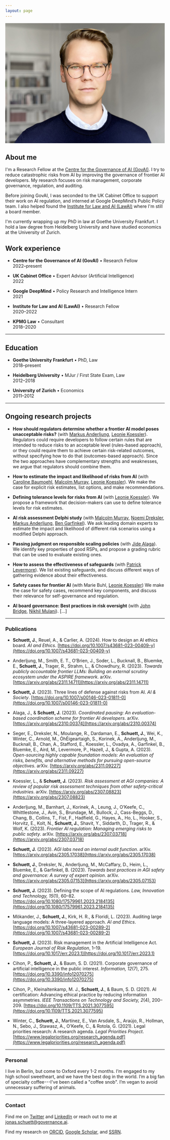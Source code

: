 ```yaml
---
layout: page
---
```


![Jonas Schuett](/jonasschuett.jpg "Jonas Schuett")

## About me

I'm a Research Fellow at the [Centre for the Governance of AI (GovAI)](https://www.governance.ai/). I try to reduce catastrophic risks from AI by improving the governance of frontier AI developers. My research focuses on risk management, corporate governance, regulation, and auditing.

Before joining GovAI, I was seconded to the UK Cabinet Office to support their work on AI regulation, and interned at Google DeepMind’s Public Policy team. I also helped found the [Institute for Law and AI (LawAI)](https://law-ai.org/) where I'm still a board member.

I'm currently wrapping up my PhD in law at Goethe University Frankfurt. I hold a law degree from Heidelberg University and have studied economics at the University of Zurich.

## Work experience

- **Centre for the Governance of AI (GovAI)** • Research Fellow <br>
2022–present

- **UK Cabinet Office** • Expert Advisor (Artificial Intelligence) <br>
2022

- **Google DeepMind** • Policy Research and Intelligence Intern <br>
2021

- **Institute for Law and AI (LawAI)** • Research Fellow <br>
2020–2022

- **KPMG Law** • Consultant <br>
2018–2020

---

## Education

- **Goethe University Frankfurt** • PhD, Law <br>
2018–present

- **Heidelberg University** • MJur / First State Exam, Law <br>
2012–2018

- **University of Zurich** • Economics <br>
2011–2012

---

## Ongoing research projects

- **How should regulators determine whether a frontier AI model poses unacceptable risks?** (with [Markus Anderljung](https://www.linkedin.com/in/markus-anderljung-21369974/), [Leonie Koessler](https://www.linkedin.com/in/leonie-koessler-ll-m-kcl-85b71814a/)). Regulators could require developers to follow certain rules that are intended to reduce risks to an acceptable level (rules-based approach), or they could require them to achieve certain risk-related outcomes, without specifying how to do that (outcomes-based approach). Since the two approaches have complementary strengths and weaknesses, we argue that regulators should combine them.
 
- **How to estimate the impact and likelihood of risks from AI** (with [Caroline Baumoehl](https://www.linkedin.com/in/caroline-baumoehl-b9030514b/), [Malcolm Murray](https://www.linkedin.com/in/malcolmmurray/), [Leonie Koessler](https://www.linkedin.com/in/leonie-koessler-ll-m-kcl-85b71814a/)). We make the case for explicit risk estimates, list options, and make recommendations.

- **Defining tolerance levels for risks from AI** (with [Leonie Koessler](https://www.linkedin.com/in/leonie-koessler-ll-m-kcl-85b71814a/)). We propose a framework that decision-makers can use to define tolerance levels for risk estimates.

- **AI risk assessment Delphi study** (with [Malcolm Murray](https://www.linkedin.com/in/malcolmmurray/), [Noemi Dreksler](https://www.linkedin.com/in/noemidreksler/), [Markus Anderljung](https://www.linkedin.com/in/markus-anderljung-21369974/), [Ben Garfinkel](https://www.governance.ai/team/ben-garfinkel)). We ask leading domain experts to estimate the impact and likelihood of different risk scenarios using a modified Delphi approach.

- **Passing judgment on responsible scaling policies** (with [Jide Alaga](https://www.governance.ai/team/jide-alaga)). We identify key properties of 
good RSPs, and propose a grading rubric that can be used to evaluate existing ones.

- **How to assess the effectiveness of safeguards** (with [Patrick Levermore](https://www.linkedin.com/in/patrick-levermore-385395b3/)). We list existing safeguards, and discuss different ways of gathering evidence about their effectiveness.

- **Safety cases for frontier AI** (with Marie Buhl, [Leonie Koessler](https://www.linkedin.com/in/leonie-koessler-ll-m-kcl-85b71814a/)) We make the case for safety cases, recommend key components, and discuss their relevance for self-governance and regulation.

- **AI board governance: Best practices in risk oversight** (with [John Bridge](https://www.linkedin.com/in/johnmichaelbridge/), [Nikhil Mulani](https://www.linkedin.com/in/nmulani/)). […]

---

### Publications

- **Schuett, J.**, Reuel, A., & Carlier, A. (2024). How to design an AI ethics board. _AI and Ethics_. [https://doi.org/10.1007/s43681-023-00409-y](https://doi.org/10.1007/s43681-023-00409-y)

- Anderljung, M., Smith, E. T., O’Brien, J., Soder, L., Bucknall, B., Bluemke, E., **Schuett, J.**, Trager, R., Strahm, L., & Chowdhury, R. (2023). _Towards publicly accountable frontier LLMs: Building an external scrutiny ecosystem under the ASPIRE framework_. arXiv. [https://arxiv.org/abs/2311.14711](https://arxiv.org/abs/2311.14711)

- **Schuett, J.** (2023). Three lines of defense against risks from AI. _AI & Society_. [https://doi.org/10.1007/s00146-023-01811-0](https://doi.org/10.1007/s00146-023-01811-0)

- Alaga, J., & **Schuett, J.** (2023). _Coordinated pausing: An evaluation-based coordination scheme for frontier AI developers_. arXiv. [https://arxiv.org/abs/2310.00374](https://arxiv.org/abs/2310.00374)

- Seger, E., Dreksler, N., Moulange, R., Dardaman, E., **Schuett, J.**, Wei, K., Winter, C., Arnold, M., ÓhÉigeartaigh, S., Korinek, A., Anderljung, M., Bucknall, B., Chan, A., Stafford, E., Koessler, L., Ovadya, A., Garfinkel, B., Bluemke, E., Aird, M., Levermore, P., Hazell, J., & Gupta, A. (2023). _Open-sourcing highly capable foundation models: An evaluation of risks, benefits, and alternative methods for pursuing open-source objectives_. arXiv. [https://arxiv.org/abs/2311.09227](https://arxiv.org/abs/2311.09227)

- Koessler, L., & **Schuett, J.** (2023). _Risk assessment at AGI companies: A review of popular risk assessment techniques from other safety-critical industries_. arXiv. [https://arxiv.org/abs/2307.08823](https://arxiv.org/abs/2307.08823)

- Anderljung, M., Barnhart, J., Korinek, A., Leung, J., O’Keefe, C., Whittlestone, J., Avin, S., Brundage, M., Bullock, J., Cass-Beggs, D., Chang, B., Collins, T., Fist, F., Hadfield, G., Hayes, A., Ho, L., Hooker, S., Horvitz, E., Kolt, N., **Schuett, J.**, Shavit, Y., Siddarth, D., Trager, R., & Wolf, K. (2023). _Frontier AI regulation: Managing emerging risks to public safety_. arXiv. [https://arxiv.org/abs/2307.03718](https://arxiv.org/abs/2307.03718)

- **Schuett, J.** (2023). _AGI labs need an internal audit function_. arXiv. [https://arxiv.org/abs/2305.17038](https://arxiv.org/abs/2305.17038)

- **Schuett, J.**, Dreksler, N., Anderljung, M., McCaffary, D., Heim, L., Bluemke, E., & Garfinkel, B. (2023). _Towards best practices in AGI safety and governance: A survey of expert opinion_. arXiv. [https://arxiv.org/abs/2305.07153](https://arxiv.org/abs/2305.07153)

- **Schuett, J.** (2023). Defining the scope of AI regulations. _Law, Innovation and Technology, 15_(1), 60–82. [https://doi.org/10.1080/17579961.2023.2184135](https://doi.org/10.1080/17579961.2023.2184135)

- Mökander, J., **Schuett, J.**, Kirk, H. R., & Floridi, L. (2023). Auditing large language models: A three-layered approach. _AI and Ethics_. [https://doi.org/10.1007/s43681-023-00289-2](https://doi.org/10.1007/s43681-023-00289-2)

- **Schuett, J.** (2023). Risk management in the Artificial Intelligence Act. _European Journal of Risk Regulation_, 1–19. [https://doi.org/10.1017/err.2023.1](https://doi.org/10.1017/err.2023.1)

- Cihon, P., **Schuett, J.**, & Baum, S. D. (2021). Corporate governance of artificial intelligence in the public interest. _Information, 12_(7), 275. [https://doi.org/10.3390/info12070275](https://doi.org/10.3390/info12070275)

- Cihon, P., Kleinaltenkamp, M. J., **Schuett, J.**, & Baum, S. D. (2021). AI certification: Advancing ethical practice by reducing information asymmetries. _IEEE Transactions on Technology and Society, 2_(4), 200–209. [https://doi.org/10.1109/TTS.2021.3077595](https://doi.org/10.1109/TTS.2021.3077595)

- Winter, C., **Schuett, J.**, Martínez, E., Van Arsdale, S., Araújo, R., Hollman, N., Sebo, J., Stawasz, A., O’Keefe, C., & Rotola, G. (2021). Legal priorities research: A research agenda. _Legal Priorities Project_. [https://www.legalpriorities.org/research_agenda.pdf](https://www.legalpriorities.org/research_agenda.pdf)

---

### Personal

I live in Berlin, but come to Oxford every 1-2 months. I’m engaged to my high school sweetheart, and we have the best dog in the world. I’m a big fan of specialty coffee---I've been called a "coffee snob". I’m vegan to avoid unnecessary suffering of animals.

---

### Contact

Find me on [Twitter](https://twitter.com/jonasschuett) and [LinkedIn](https://www.linkedin.com/in/jonasschuett) or reach out to me at [jonas.schuett@governance.ai](mailto:jonas.schuett@governance.ai).

Find my research on [ORCID](https://orcid.org/0000-0001-7154-5049), [Google Scholar](https://scholar.google.com/citations?user=iZXltDgAAAAJ&hl=en&oi=ao), and [SSRN](https://papers.ssrn.com/sol3/cf_dev/AbsByAuth.cfm?per_id=3705327).
